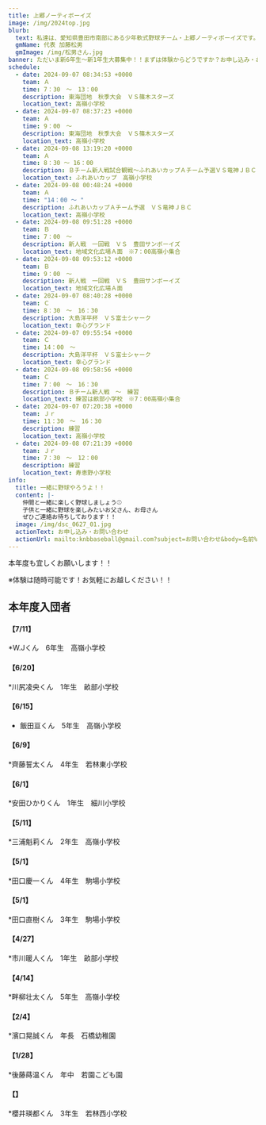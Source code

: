 ```yaml
---
title: 上郷ノーティボーイズ
image: /img/2024top.jpg
blurb:
  text: 私達は、愛知県豊田市南部にある少年軟式野球チーム・上郷ノーティボーイズです。野球を愛する少年・少女達の夢を育み、軟式野球を正しく指導し、体力向上と礼儀を養成します。また、親友同士の友情と交歓の場を与え、規則正しい明朗な少年・少女を育成することを目的としています。
  gmName: 代表 加藤松男
  gmImage: /img/松男さん.jpg
banner: ただいま新6年生～新1年生大募集中！！まずは体験からどうですか？お申し込み・お問い合わせはお気軽にどうぞ！！
schedule:
  - date: 2024-09-07 08:34:53 +0000
    team: Ａ
    time: 7：30　～　13：00
    description: 東海団地　秋季大会　ＶＳ篠木スターズ
    location_text: 高嶺小学校
  - date: 2024-09-07 08:37:23 +0000
    team: Ａ
    time: 9：00　～　
    description: 東海団地　秋季大会　ＶＳ篠木スターズ
    location_text: 高嶺小学校
  - date: 2024-09-08 13:19:20 +0000
    team: Ａ
    time: 8：30 ～ 16：00
    description: Ｂチーム新人戦試合観戦～ふれあいカップＡチーム予選ＶＳ竜神ＪＢＣ
    location_text: ふれあいカップ　高嶺小学校
  - date: 2024-09-08 00:48:24 +0000
    team: Ａ
    time: "14：00 ～ "
    description: ふれあいカップＡチーム予選　ＶＳ竜神ＪＢＣ
    location_text: 高嶺小学校
  - date: 2024-09-08 09:51:28 +0000
    team: Ｂ
    time: 7：00　～　
    description: 新人戦　一回戦　ＶＳ　豊田サンボーイズ
    location_text: 地域文化広場Ａ面　※7：00高嶺小集合
  - date: 2024-09-08 09:53:12 +0000
    team: Ｂ
    time: 9：00　～
    description: 新人戦　一回戦　ＶＳ　豊田サンボーイズ
    location_text: 地域文化広場Ａ面
  - date: 2024-09-07 08:40:28 +0000
    team: Ｃ
    time: 8：30　～　16：30
    description: 大島洋平杯　ＶＳ富士シャーク
    location_text: 幸心グランド
  - date: 2024-09-07 09:55:54 +0000
    team: Ｃ
    time: 14：00　～
    description: 大島洋平杯　ＶＳ富士シャーク
    location_text: 幸心グランド
  - date: 2024-09-08 09:58:56 +0000
    team: Ｃ
    time: 7：00　～　16：30
    description: Ｂチーム新人戦　～　練習
    location_text: 練習は畝部小学校　※7：00高嶺小集合
  - date: 2024-09-07 07:20:38 +0000
    team: Ｊｒ
    time: 11：30　～　16：30
    description: 練習
    location_text: 高嶺小学校
  - date: 2024-09-08 07:21:39 +0000
    team: Ｊｒ
    time: 7：30　～　12：00
    description: 練習
    location_text: 寿恵野小学校
info:
  title: 一緒に野球やろうよ！！
  content: |-
    仲間と一緒に楽しく野球しましょう⚾
    子供と一緒に野球を楽しみたいお父さん、お母さん
    ぜひご連絡お待ちしております！！
  image: /img/dsc_0627_01.jpg
  actionText: お申し込み・お問い合わせ
  actionUrl: mailto:knbbaseball@gmail.com?subject=お問い合わせ&body=名前%20%3A%0D%0Aふりがな%20%3A%0D%0A電話%20%3A%0D%0A学校名%20%3A%0D%0A学年%20%3A%0D%0Aお問い合せ内容%20%3A（例、体験・見学・入団希望）
---
```

本年度も宜しくお願いします！！


※体験は随時可能です！お気軽にお越しください！！

## 本年度入団者

#### 【7/11】

*W.Jくん　6年生　高嶺小学校

#### 【6/20】

*川尻凌央くん　1年生　畝部小学校

#### 【6/15】

* 飯田亘くん　5年生　高嶺小学校

#### 【6/9】

*齊藤誓太くん　4年生　若林東小学校

#### 【6/1】

*安田ひかりくん　1年生　細川小学校

#### 【5/11】

*三浦魁莉くん　2年生　高嶺小学校

#### 【5/1】

*田口慶一くん　4年生　駒場小学校

#### 【5/1】

*田口直樹くん　3年生　駒場小学校

#### 【4/27】

*市川暖人くん　1年生　畝部小学校

#### 【4/14】

*畔柳壮太くん　5年生　高嶺小学校

#### 【2/4】

*濱口晃誠くん　年長　石橋幼稚園

#### 【1/28】

*後藤蒔温くん　年中　若園こども園

#### 【】

*櫻井瑛都くん　3年生　若林西小学校



